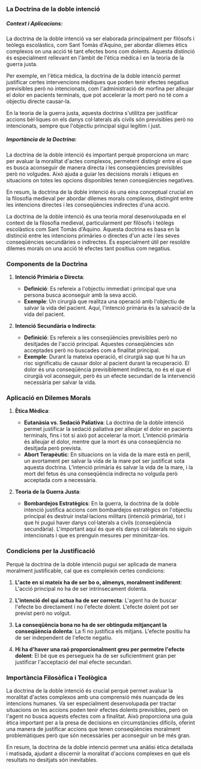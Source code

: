 ###  La Doctrina de la doble intenció

##### Context i Aplicacions:

La doctrina de la doble intenció va ser elaborada principalment per filòsofs i teòlegs escolàstics, com Sant Tomàs d'Aquino, per abordar dilemes ètics complexos on una acció té tant efectes bons com dolents. Aquesta distinció és especialment rellevant en l'àmbit de l'ètica mèdica i en la teoria de la guerra justa.

Per exemple, en l'ètica mèdica, la doctrina de la doble intenció permet justificar certes intervencions mèdiques que poden tenir efectes negatius previsibles però no intencionats, com l'administració de morfina per alleujar el dolor en pacients terminals, que pot accelerar la mort però no té com a objectiu directe causar-la.

En la teoria de la guerra justa, aquesta doctrina s'utilitza per justificar accions bèl·liques on els danys col·laterals als civils són previsibles però no intencionats, sempre que l'objectiu principal sigui legítim i just.

##### Importància de la Doctrina:

La doctrina de la doble intenció és important perquè proporciona un marc per avaluar la moralitat d'actes complexos, permetent distingir entre el que es busca aconseguir de manera directa i les conseqüències previsibles però no volgudes. Això ajuda a guiar les decisions morals i ètiques en situacions on totes les opcions disponibles tenen conseqüències negatives.

En resum, la doctrina de la doble intenció és una eina conceptual crucial en la filosofia medieval per abordar dilemes morals complexos, distingint entre les intencions directes i les conseqüències indirectes d'una acció.

La doctrina de la doble intenció és una teoria moral desenvolupada en el context de la filosofia medieval, particularment per filòsofs i teòlegs escolàstics com Sant Tomàs d'Aquino. Aquesta doctrina es basa en la distinció entre les intencions primàries o directes d'un acte i les seves conseqüències secundàries o indirectes. És especialment útil per resoldre dilemes morals on una acció té efectes tant positius com negatius.

### Components de la Doctrina

1. **Intenció Primària o Directa**:
   - **Definició**: Es refereix a l'objectiu immediat i principal que una persona busca aconseguir amb la seva acció.
   - **Exemple**: Un cirurgià que realitza una operació amb l'objectiu de salvar la vida del pacient. Aquí, l'intenció primària és la salvació de la vida del pacient.

2. **Intenció Secundària o Indirecta**:
   - **Definició**: Es refereix a les conseqüències previsibles però no desitjades de l'acció principal. Aquestes conseqüències són acceptades però no buscades com a finalitat principal.
   - **Exemple**: Durant la mateixa operació, el cirurgià sap que hi ha un risc significatiu de causar dolor al pacient durant la recuperació. El dolor és una conseqüència previsiblement indirecta, no és el que el cirurgià vol aconseguir, però és un efecte secundari de la intervenció necessària per salvar la vida.

### Aplicació en Dilemes Morals

1. **Ètica Mèdica**:
   - **Eutanàsia vs. Sedació Paliativa**: La doctrina de la doble intenció permet justificar la sedació paliativa per alleujar el dolor en pacients terminals, fins i tot si això pot accelerar la mort. L'intenció primària és alleujar el dolor, mentre que la mort és una conseqüència no desitjada però prevista.
   - **Abort Terapèutic**: En situacions on la vida de la mare està en perill, un avortament per salvar la vida de la mare pot ser justificat sota aquesta doctrina. L'intenció primària és salvar la vida de la mare, i la mort del fetus és una conseqüència indirecta no volguda però acceptada com a necessària.

2. **Teoria de la Guerra Justa**:
   - **Bombardejos Estratègics**: En la guerra, la doctrina de la doble intenció justifica accions com bombardejos estratègics on l'objectiu principal és destruir instal·lacions militars (intenció primària), tot i que hi pugui haver danys col·laterals a civils (conseqüència secundària). L'important aquí és que els danys col·laterals no siguin intencionats i que es prenguin mesures per minimitzar-los.

### Condicions per la Justificació

Perquè la doctrina de la doble intenció pugui ser aplicada de manera moralment justificable, cal que es compleixin certes condicions:

1. **L'acte en si mateix ha de ser bo o, almenys, moralment indiferent**: L'acció principal no ha de ser intrínsecament dolenta.
   
2. **L'intenció del qui actua ha de ser correcta**: L'agent ha de buscar l'efecte bo directament i no l'efecte dolent. L'efecte dolent pot ser previst però no volgut.

3. **La conseqüència bona no ha de ser obtinguda mitjançant la conseqüència dolenta**: La fi no justifica els mitjans. L'efecte positiu ha de ser independent de l'efecte negatiu.

4. **Hi ha d'haver una raó proporcionalment greu per permetre l'efecte dolent**: El bé que es persegueix ha de ser suficientment gran per justificar l'acceptació del mal efecte secundari.

### Importància Filosòfica i Teològica

La doctrina de la doble intenció és crucial perquè permet avaluar la moralitat d'actes complexos amb una comprensió més nuançada de les intencions humanes. Va ser especialment desenvolupada per tractar situacions on les accions poden tenir efectes dolents previsibles, però on l'agent no busca aquests efectes com a finalitat. Això proporciona una guia ètica important per a la presa de decisions en circumstàncies difícils, oferint una manera de justificar accions que tenen conseqüències moralment problemàtiques però que són necessàries per aconseguir un bé més gran.

En resum, la doctrina de la doble intenció permet una anàlisi ètica detallada i matisada, ajudant a discernir la moralitat d'accions complexes en què els resultats no desitjats són inevitables.